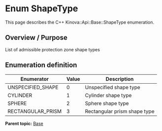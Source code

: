 # Enum ShapeType

This page describes the C++ Kinova::Api::Base::ShapeType enumeration.

## Overview / Purpose

List of admissible protection zone shape types

## Enumeration definition

|Enumerator|Value|Description|
|----------|-----|-----------|
|UNSPECIFIED\_SHAPE|0|Unspecified shape type|
|CYLINDER|1|Cylinder shape type|
|SPHERE|2|Sphere shape type|
|RECTANGULAR\_PRISM|3|Rectangular prism shape type|

**Parent topic:** [Base](../references/summary_Base.md)

